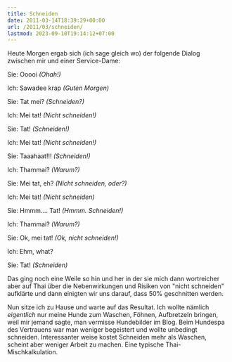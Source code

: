 ```yaml
---
title: Schneiden
date: 2011-03-14T18:39:29+00:00
url: /2011/03/schneiden/
lastmod: 2023-09-10T19:14:12+07:00
---
```

Heute Morgen ergab sich (ich sage gleich wo) der folgende Dialog zwischen mir und einer Service-Dame:

Sie: Ooooi _(Ohah!)_

Ich: Sawadee krap _(Guten Morgen)_

Sie: Tat mei? _(Schneiden?)_

Ich: Mei tat! _(Nicht schneiden!)_

Sie: Tat! _(Schneiden!)_

Ich: Mei tat! _(Nicht schneiden!)_

Sie: Taaahaat!!! _(Schneiden!)_

Ich: Thammai? _(Warum?)_

Sie: Mei tat, eh? _(Nicht schneiden, oder?)_

Ich: Mei tat! _(Nicht schneiden)_

Sie: Hmmm.... Tat! _(Hmmm. Schneiden!)_

Ich: Thammai? _(Warum?)_

Sie: Ok, mei tat! _(Ok, nicht schneiden!)_

Ich: Ehm, what?

Sie: Tat! _(Schneiden)_

Das ging noch eine Weile so hin und her in der sie mich dann wortreicher aber auf Thai über die Nebenwirkungen und Risiken von "nicht schneiden" aufklärte und dann einigten wir uns darauf, dass 50% geschnitten werden.

Nun sitze ich zu Hause und warte auf das Resultat. Ich wollte nämlich _eigentlich_ nur meine Hunde zum Waschen, Föhnen, Aufbretzeln bringen, weil mir jemand sagte, man vermisse Hundebilder im Blog. Beim Hundespa des Vertrauens war man weniger begeistert und wollte unbedingt schneiden. Interessanter weise kostet Schneiden mehr als Waschen, scheint aber weniger Arbeit zu machen. Eine typische Thai-Mischkalkulation.
